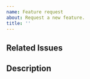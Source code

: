 ```yaml
---
name: Feature request
about: Request a new feature.
title: ''
---
```


## Related Issues

<!--
Include related issues, if any, or omit. Example:

#2, #8.
-->

## Description
